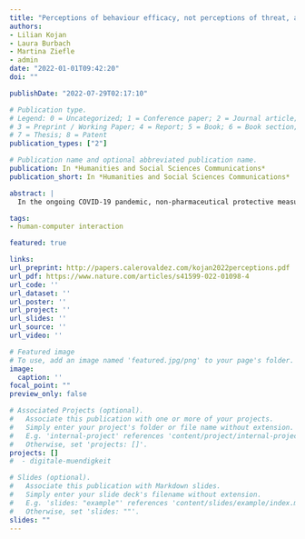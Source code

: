 ```yaml
---
title: "Perceptions of behaviour efficacy, not perceptions of threat, are drivers of COVID-19 protective behaviour in Germany"
authors:
- Lilian Kojan
- Laura Burbach
- Martina Ziefle
- admin
date: "2022-01-01T09:42:20"
doi: ""

publishDate: "2022-07-29T02:17:10"

# Publication type.
# Legend: 0 = Uncategorized; 1 = Conference paper; 2 = Journal article;
# 3 = Preprint / Working Paper; 4 = Report; 5 = Book; 6 = Book section;
# 7 = Thesis; 8 = Patent
publication_types: ["2"]

# Publication name and optional abbreviated publication name.
publication: In *Humanities and Social Sciences Communications*
publication_short: In *Humanities and Social Sciences Communications*

abstract: |
  In the ongoing COVID-19 pandemic, non-pharmaceutical protective measures taken by individuals remain pivotal. This study aims to explore what motivates individuals to engage in such measures. Based on existing empirical findings as well as prominent behavioural theories, a partial least squares structural equation model (PLS-SEM) of predictors for pandemic protective behaviour was estimated using a representative German sample (n= 437). The study was preregistered at OSF. The model explains 69% of the variance for behavioural intention, which is strongly correlated with behaviour (ρ= 0.84). The most influential predictor for protective behaviour is its perceived efficacy, followed by normative beliefs and perceptions about costs for protective behaviour. Distrusting beliefs in science and scientists negatively predicted response perceptions and were also strongly and negatively correlated with behaviour …

tags:
- human-computer interaction

featured: true

links:
url_preprint: http://papers.calerovaldez.com/kojan2022perceptions.pdf
url_pdf: https://www.nature.com/articles/s41599-022-01098-4
url_code: ''
url_dataset: ''
url_poster: ''
url_project: ''
url_slides: ''
url_source: ''
url_video: ''

# Featured image
# To use, add an image named 'featured.jpg/png' to your page's folder.
image:
  caption: ''
focal_point: ""
preview_only: false

# Associated Projects (optional).
#   Associate this publication with one or more of your projects.
#   Simply enter your project's folder or file name without extension.
#   E.g. 'internal-project' references 'content/project/internal-project/index.md'.
#   Otherwise, set 'projects: []'.
projects: []
#  - digitale-muendigkeit

# Slides (optional).
#   Associate this publication with Markdown slides.
#   Simply enter your slide deck's filename without extension.
#   E.g. 'slides: "example"' references 'content/slides/example/index.md'.
#   Otherwise, set 'slides: ""'.
slides: ""
---
```


